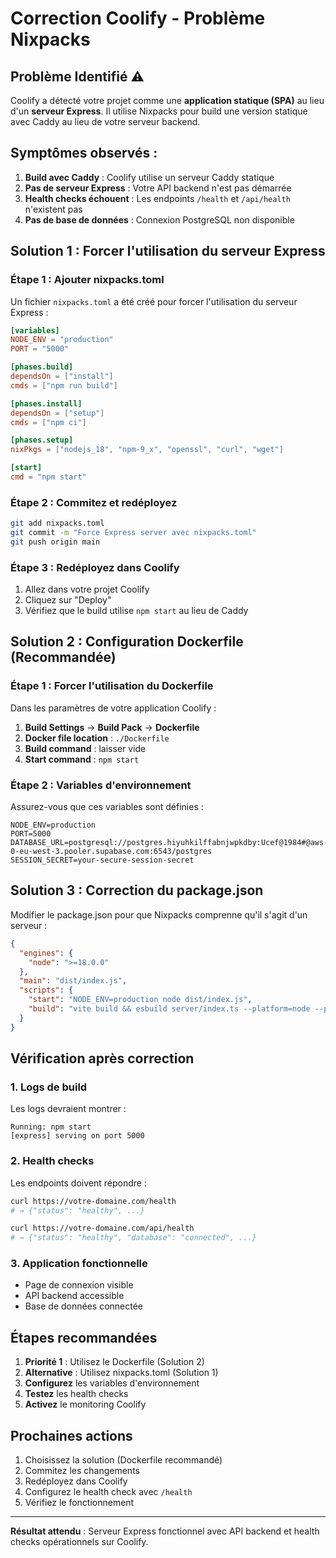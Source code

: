 # Correction Coolify - Problème Nixpacks

## Problème Identifié ⚠️

Coolify a détecté votre projet comme une **application statique (SPA)** au lieu d'un **serveur Express**. Il utilise Nixpacks pour build une version statique avec Caddy au lieu de votre serveur backend.

## Symptômes observés :

1. **Build avec Caddy** : Coolify utilise un serveur Caddy statique
2. **Pas de serveur Express** : Votre API backend n'est pas démarrée
3. **Health checks échouent** : Les endpoints `/health` et `/api/health` n'existent pas
4. **Pas de base de données** : Connexion PostgreSQL non disponible

## Solution 1 : Forcer l'utilisation du serveur Express

### Étape 1 : Ajouter nixpacks.toml

Un fichier `nixpacks.toml` a été créé pour forcer l'utilisation du serveur Express :

```toml
[variables]
NODE_ENV = "production"
PORT = "5000"

[phases.build]
dependsOn = ["install"]
cmds = ["npm run build"]

[phases.install]
dependsOn = ["setup"]
cmds = ["npm ci"]

[phases.setup]
nixPkgs = ["nodejs_18", "npm-9_x", "openssl", "curl", "wget"]

[start]
cmd = "npm start"
```

### Étape 2 : Commitez et redéployez

```bash
git add nixpacks.toml
git commit -m "Force Express server avec nixpacks.toml"
git push origin main
```

### Étape 3 : Redéployez dans Coolify

1. Allez dans votre projet Coolify
2. Cliquez sur "Deploy"
3. Vérifiez que le build utilise `npm start` au lieu de Caddy

## Solution 2 : Configuration Dockerfile (Recommandée)

### Étape 1 : Forcer l'utilisation du Dockerfile

Dans les paramètres de votre application Coolify :

1. **Build Settings** → **Build Pack** → **Dockerfile**
2. **Docker file location** : `./Dockerfile`
3. **Build command** : laisser vide
4. **Start command** : `npm start`

### Étape 2 : Variables d'environnement

Assurez-vous que ces variables sont définies :

```env
NODE_ENV=production
PORT=5000
DATABASE_URL=postgresql://postgres.hiyuhkilffabnjwpkdby:Ucef@1984#@aws-0-eu-west-3.pooler.supabase.com:6543/postgres
SESSION_SECRET=your-secure-session-secret
```

## Solution 3 : Correction du package.json

Modifier le package.json pour que Nixpacks comprenne qu'il s'agit d'un serveur :

```json
{
  "engines": {
    "node": ">=18.0.0"
  },
  "main": "dist/index.js",
  "scripts": {
    "start": "NODE_ENV=production node dist/index.js",
    "build": "vite build && esbuild server/index.ts --platform=node --packages=external --bundle --format=esm --outdir=dist"
  }
}
```

## Vérification après correction

### 1. Logs de build

Les logs devraient montrer :
```
Running: npm start
[express] serving on port 5000
```

### 2. Health checks

Les endpoints doivent répondre :
```bash
curl https://votre-domaine.com/health
# → {"status": "healthy", ...}

curl https://votre-domaine.com/api/health  
# → {"status": "healthy", "database": "connected", ...}
```

### 3. Application fonctionnelle

- Page de connexion visible
- API backend accessible
- Base de données connectée

## Étapes recommandées

1. **Priorité 1** : Utilisez le Dockerfile (Solution 2)
2. **Alternative** : Utilisez nixpacks.toml (Solution 1)
3. **Configurez** les variables d'environnement
4. **Testez** les health checks
5. **Activez** le monitoring Coolify

## Prochaines actions

1. Choisissez la solution (Dockerfile recommandé)
2. Commitez les changements
3. Redéployez dans Coolify
4. Configurez le health check avec `/health`
5. Vérifiez le fonctionnement

---

**Résultat attendu** : Serveur Express fonctionnel avec API backend et health checks opérationnels sur Coolify.
